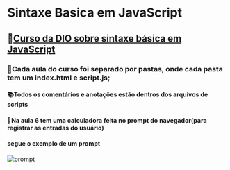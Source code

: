 # Sintaxe Basica em JavaScript

## 🔗[Curso da DIO sobre sintaxe básica em JavaScript](https://web.dio.me/course/sintaxe-basica-em-javascript/learning/780c7e66-bc21-401f-b3ea-c844898b3614/?back=/browse)

### 📓Cada aula do curso foi separado por pastas, onde cada pasta tem um index.html e script.js;

#### 📚Todos os comentários e anotações estão dentros dos arquivos de scripts

#### 🚨Na aula 6 tem uma calculadora feita no prompt do navegador(para registrar as entradas do usuário)

#### segue o exemplo de um prompt 

![prompt](https://user-images.githubusercontent.com/56963289/157565651-7f26f9a7-feaf-4804-ba86-b81518b421c2.jpg)




